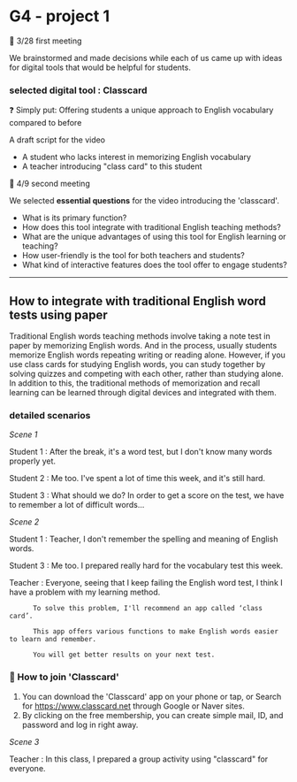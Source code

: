 # G4 - project 1
📅 3/28 first meeting

We brainstormed and made decisions while each of us came up with ideas for digital tools that would be helpful for students.
### selected digital tool : Classcard
❓ Simply put: Offering students a unique approach to English vocabulary compared to before

A draft script for the video

+ A student who lacks interest in memorizing English vocabulary
+ A teacher introducing "class card" to this student

📅 4/9 second meeting 

 We selected **essential questions** for the video introducing the 'classcard'.
 
+ What is its primary function?
+ How does this tool integrate with traditional English teaching methods?
+ What are the unique advantages of using this tool for English learning or teaching?
+ How user-friendly is the tool for both teachers and students?
+ What kind of interactive features does the tool offer to engage students?
______________________________________________________________________________________

## How to integrate with traditional English word tests using paper

Traditional English words teaching methods involve taking a note test in paper by memorizing English words. And in the process, usually students memorize English words repeating writing or reading alone. However, if you use class cards for studying English words, you can study together by solving quizzes and competing with each other, rather than studying alone. In addition to this, the traditional methods of memorization and recall learning can be learned through digital devices and integrated with them.

### detailed scenarios

*Scene 1*

Student 1 : After the break, it's a word test, but I don't know many words properly yet.

Student 2 : Me too. I've spent a lot of time this week, and it's still hard.

Student 3 : What should we do? In order to get a score on the test, we have to remember a lot of difficult words...

*Scene 2*

Student 1 : Teacher, I don't remember the spelling and meaning of English words.

Student 3 : Me too. I prepared really hard for the vocabulary test this week.

Teacher : Everyone, seeing that I keep failing the English word test, I think I have a problem with my learning method. 

          To solve this problem, I'll recommend an app called ‘class card’. 
          
          This app offers various functions to make English words easier to learn and remember. 
          
          You will get better results on your next test.

### 🔎 How to join 'Classcard'

1.  You can download the 'Classcard' app on your phone or tap, or Search for https://www.classcard.net through Google or Naver sites.
2.  By clicking on the free membership, you can create simple mail, ID, and password and log in right away.

*Scene 3*

Teacher : In this class, I prepared a group activity using "classcard" for everyone.
